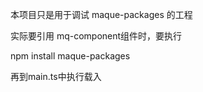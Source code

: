 本项目只是用于调试 maque-packages 的工程

实际要引用 mq-component组件时，要执行

npm install maque-packages


再到main.ts中执行载入